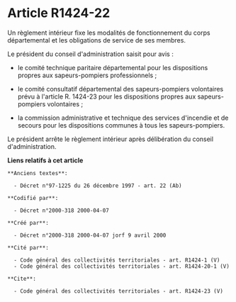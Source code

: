 # Article R1424-22

Un règlement intérieur fixe les modalités de fonctionnement du corps départemental et les obligations de service de ses
membres. 

Le président du conseil d'administration saisit pour avis :

- le comité technique paritaire départemental pour les dispositions propres aux sapeurs-pompiers professionnels ;

- le comité consultatif départemental des sapeurs-pompiers volontaires prévu à l'article R. 1424-23 pour les dispositions
propres aux sapeurs-pompiers volontaires ;

- la commission administrative et technique des services d'incendie et de secours pour les dispositions communes à tous les
sapeurs-pompiers. 

Le président arrête le règlement intérieur après délibération du conseil d'administration.

**Liens relatifs à cet article**

	**Anciens textes**:

	  - Décret n°97-1225 du 26 décembre 1997 - art. 22 (Ab)

	**Codifié par**:

	  - Décret n°2000-318 2000-04-07

	**Créé par**:

	  - Décret n°2000-318 2000-04-07 jorf 9 avril 2000

	**Cité par**:

	  - Code général des collectivités territoriales - art. R1424-1 (V)
	  - Code général des collectivités territoriales - art. R1424-20-1 (V)

	**Cite**:

	  - Code général des collectivités territoriales - art. R1424-23 (V)
